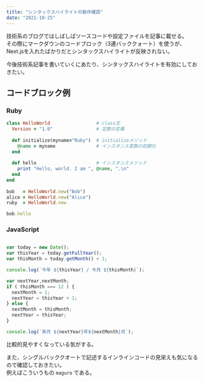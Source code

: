 ```yaml
---
title: "シンタックスハイライトの動作確認"
date: "2021-10-25"
---
```


技術系のブログではしばしばソースコードや設定ファイルを記事に載せる。  
その際にマークダウンのコードブロック（3連バッククォート）を使うが、Next.jsを入れたばかりだとシンタックスハイライトが反映されない。

今後技術系記事を書いていくにあたり、シンタックスハイライトを有効にしておきたい。

## コードブロック例

### Ruby

```ruby
class HelloWorld                 # class文
  Version = "1.0"                # 定数の定義
 
  def initialize(myname="Ruby")  # initializeメソッド
    @name = myname               # インスタンス変数の初期化
  end
 
  def hello                      # インスタンスメソッド
    print "Hello, world. I am ", @name, ".\n"
  end
end
 
bob   = HelloWorld.new("Bob")
alice = HelloWorld.new("Alice")
ruby  = HelloWorld.new

bob.hello

```

### JavaScript

```javascript

var today = new Date();
var thisYear = today.getFullYear();
var thisMonth = today.getMonth() + 1;

console.log(`今年 ${thisYear} / 今月 ${thisMonth}`);

var nextYear,nextMonth;
if ( thisMonth === 12 ) {
  nextMonth = 1;
  nextYear = thisYear + 1;
} else {
  nextMonth = thisMonth; 
  nextYear = thisYear;
}

console.log(`来月 ${nextYear}年${nextMonth}月`);

```
比較的見やすくなっている気がする。

また、シングルバッククオートで記述するインラインコードの見栄えも気になるので確認しておきたい。  
例えばこういうもの `maguro` である。
